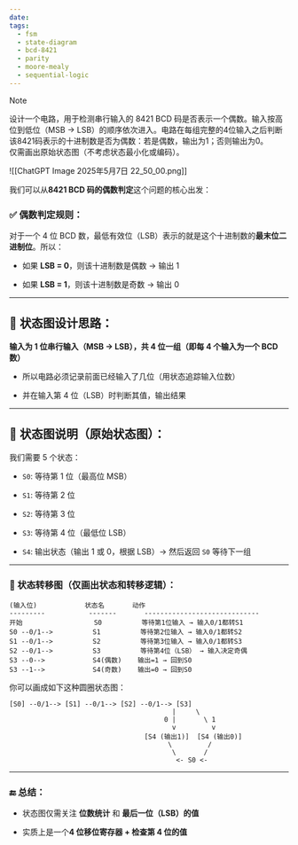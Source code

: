 ```yaml
---
date: 
tags:
  - fsm
  - state-diagram
  - bcd-8421
  - parity
  - moore-mealy
  - sequential-logic
---
```


> [!NOTE]
> 设计一个电路，用于检测串行输入的 8421 BCD 码是否表示一个偶数。输入按高位到低位（MSB → LSB）的顺序依次进入。电路在每组完整的4位输入之后判断该8421码表示的十进制数是否为偶数：若是偶数，输出为1；否则输出为0。  
仅需画出原始状态图（不考虑状态最小化或编码）。

![[ChatGPT Image 2025年5月7日 22_50_00.png]]

我们可以从**8421 BCD 码的偶数判定**这个问题的核心出发：

### ✅ **偶数判定规则**：

对于一个 4 位 BCD 数，最低有效位（LSB）表示的就是这个十进制数的**最末位二进制位**。所以：

- 如果 **LSB = 0**，则该十进制数是偶数 → 输出 1
    
- 如果 **LSB = 1**，则该十进制数是奇数 → 输出 0
    

---

## 🔧 状态图设计思路：

**输入为 1 位串行输入（MSB → LSB），共 4 位一组（即每 4 个输入为一个 BCD 数）**

- 所以电路必须记录前面已经输入了几位（用状态追踪输入位数）
    
- 并在输入第 4 位（LSB）时判断其值，输出结果
    

---

## 🎯 状态图说明（原始状态图）：

我们需要 5 个状态：

- `S0`: 等待第 1 位（最高位 MSB）
    
- `S1`: 等待第 2 位
    
- `S2`: 等待第 3 位
    
- `S3`: 等待第 4 位（最低位 LSB）
    
- `S4`: 输出状态（输出 1 或 0，根据 LSB）→ 然后返回 `S0` 等待下一组
    

---

### 🔁 状态转移图（仅画出状态和转移逻辑）：

```plaintext
(输入位)            状态名       动作
---------           -------       -----------------------------
开始                  S0          等待第1位输入 → 输入0/1都转S1
S0 --0/1-->          S1          等待第2位输入 → 输入0/1都转S2
S1 --0/1-->          S2          等待第3位输入 → 输入0/1都转S3
S2 --0/1-->          S3          等待第4位（LSB） → 输入决定奇偶
S3 --0-->            S4(偶数)    输出=1 → 回到S0
S3 --1-->            S4(奇数)    输出=0 → 回到S0
```

你可以画成如下这种圆圈状态图：

```plaintext
[S0] --0/1--> [S1] --0/1--> [S2] --0/1--> [S3]
                                         |     \
                                       0 |       \ 1
                                         v         v
                                  [S4 (输出1)]  [S4 (输出0)]
                                        \         /
                                         \       /
                                          <- S0 <-
```

---

### 🔚 总结：

- 状态图仅需关注 **位数统计** 和 **最后一位（LSB）的值**
    
- 实质上是一个**4 位移位寄存器 + 检查第 4 位的值**
    